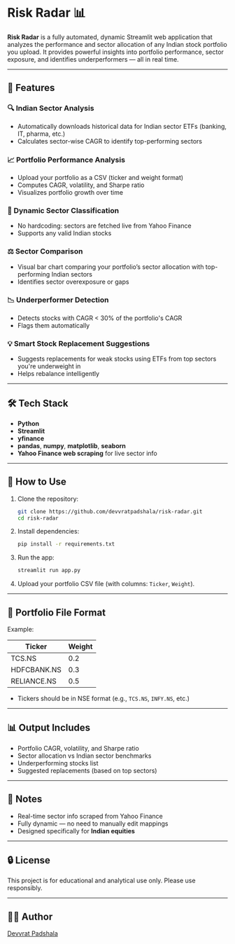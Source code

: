 # Risk Radar 📊

**Risk Radar** is a fully automated, dynamic Streamlit web application that analyzes the performance and sector allocation of any Indian stock portfolio you upload. It provides powerful insights into portfolio performance, sector exposure, and identifies underperformers — all in real time.

---

## 🚀 Features

### 🔍 Indian Sector Analysis
- Automatically downloads historical data for Indian sector ETFs (banking, IT, pharma, etc.)
- Calculates sector-wise CAGR to identify top-performing sectors

### 📈 Portfolio Performance Analysis
- Upload your portfolio as a CSV (ticker and weight format)
- Computes CAGR, volatility, and Sharpe ratio
- Visualizes portfolio growth over time

### 🧠 Dynamic Sector Classification
- No hardcoding: sectors are fetched live from Yahoo Finance
- Supports any valid Indian stocks

### ⚖️ Sector Comparison
- Visual bar chart comparing your portfolio’s sector allocation with top-performing Indian sectors
- Identifies sector overexposure or gaps

### 📉 Underperformer Detection
- Detects stocks with CAGR < 30% of the portfolio's CAGR
- Flags them automatically

### 💡 Smart Stock Replacement Suggestions
- Suggests replacements for weak stocks using ETFs from top sectors you're underweight in
- Helps rebalance intelligently

---

## 🛠️ Tech Stack

- **Python**
- **Streamlit**
- **yfinance**
- **pandas**, **numpy**, **matplotlib**, **seaborn**
- **Yahoo Finance web scraping** for live sector info

---

## 📂 How to Use

1. Clone the repository:
    ```bash
    git clone https://github.com/devvratpadshala/risk-radar.git
    cd risk-radar
    ```

2. Install dependencies:
    ```bash
    pip install -r requirements.txt
    ```

3. Run the app:
    ```bash
    streamlit run app.py
    ```

4. Upload your portfolio CSV file (with columns: `Ticker`, `Weight`).

---

## 📁 Portfolio File Format

Example:

| Ticker | Weight |
|--------|--------|
| TCS.NS | 0.2    |
| HDFCBANK.NS | 0.3 |
| RELIANCE.NS | 0.5 |

- Tickers should be in NSE format (e.g., `TCS.NS`, `INFY.NS`, etc.)

---

## 📊 Output Includes

- Portfolio CAGR, volatility, and Sharpe ratio
- Sector allocation vs Indian sector benchmarks
- Underperforming stocks list
- Suggested replacements (based on top sectors)

---

## 📌 Notes

- Real-time sector info scraped from Yahoo Finance
- Fully dynamic — no need to manually edit mappings
- Designed specifically for **Indian equities**

---

## 🔒 License

This project is for educational and analytical use only. Please use responsibly.

---

## 👨‍💻 Author

[Devvrat Padshala](https://github.com/devvratpadshala)
